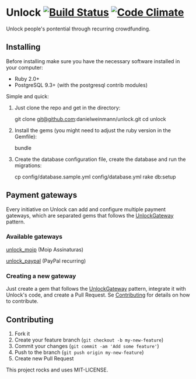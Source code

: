 # Unlock [![Build Status](https://secure.travis-ci.org/danielweinmann/unlock.png?branch=master)](https://travis-ci.org/danielweinmann/unlock) [![Code Climate](https://codeclimate.com/github/danielweinmann/unlock/badges/gpa.svg)](https://codeclimate.com/github/danielweinmann/unlock)

Unlock people's pontential through recurring crowdfunding.

## Installing
Before installing make sure you have the necessary software installed in your computer:

  * Ruby 2.0+
  * PostgreSQL 9.3+ (with the postgresql contrib modules)
  
Simple and quick:

  1. Just clone the repo and get in the directory:

		git clone git@github.com:danielweinmann/unlock.git
		cd unlock
    
  2. Install the gems (you might need to adjust the ruby version in the Gemfile):
  
  		bundle
  		
  3. Create the database configuration file, create the database and run the migrations:

        cp config/database.sample.yml config/database.yml
        rake db:setup

## Payment gateways

Every initiative on Unlock can add and configure multiple payment gateways, which are separated gems that follows the [UnlockGateway](https://github.com/danielweinmann/unlock_gateway) pattern.

### Available gateways

[unlock_moip](https://github.com/danielweinmann/unlock_moip) (Moip Assinaturas)

[unlock_paypal](https://github.com/danielweinmann/unlock_paypal) (PayPal recurring)

### Creating a new gateway

Just create a gem that follows the [UnlockGateway](https://github.com/danielweinmann/unlock_gateway) pattern, integrate it with Unlock's code, and create a Pull Request. Se [Contributing](#contributing) for details on how to contribute.

## Contributing

1. Fork it
2. Create your feature branch (`git checkout -b my-new-feature`)
3. Commit your changes (`git commit -am 'Add some feature'`)
4. Push to the branch (`git push origin my-new-feature`)
5. Create new Pull Request


This project rocks and uses MIT-LICENSE.
